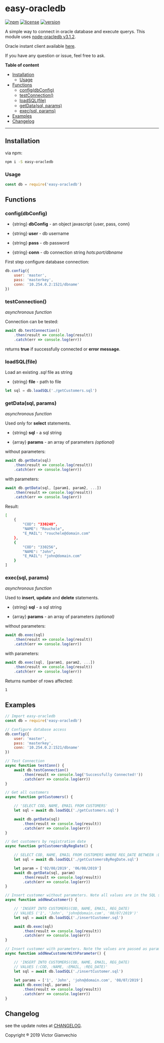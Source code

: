 # easy-oracledb

[![npm](https://img.shields.io/npm/dt/easy-oracledb.svg)](https://www.npmjs.com/package/easy-oracledb)
[![license](https://img.shields.io/npm/l/easy-oracledb.svg)](https://github.com/victorgianvechio/easy-oracledb/blob/master/LICENSE)
[![version](https://img.shields.io/npm/v/easy-oracledb.svg)](https://github.com/victorgianvechio/easy-oracledb/blob/master/CHANGELOG.md)

A simple way to connect in oracle database and execute querys. This module uses [node-oracledb v3.1.2](https://github.com/oracle/node-oracledb/tree/v3.1.2).

Oracle instant client available [here](https://www.oracle.com/technetwork/topics/winsoft-085727.html).

If you have any question or issue, feel free to ask.

**Table of content**

-   [Installation](#Installation)
    -   [Usage](#Usage)
-   [Functions](#Functions)
    -   [config(dbConfig)](#configDbConfig)
    -   [testConnection()](#testConnection)
    -   [loadSQL(file)](#loadSQLFile)
    -   [getData(sql, params)](#getDataSqlParams)
    -   [exec(sql, params)](#execSqlParams)
-   [Examples](#Examples)
-   [Changelog](#Changelog)

---

## Installation

via npm:

```sh
npm i -S easy-oracledb
```

### Usage

```javascript
const db = require('easy-oracledb')
```

## Functions

### config(dbConfig)

-   {string} **dbConfig** - an object javascript {user, pass, conn}

-   {string} **user** - db username

-   {string} **pass** - db password

-   {string} **conn** - db connection string _hots:port/dbname_

First step configure database connection:

```javascript
db.config({
    user: 'master', 
    pass: 'masterkey', 
    conn: '10.254.0.2:1521/dbname'
})
```

### testConnection()

_asynchronous function_

Connection can be tested:

```javascript
await db.testConnection()
    .then(result => console.log(result))
    .catch(err => console.log(err))
```

returns **true** if successfully connected or **error message**.

### loadSQL(file)

Load an existing *.sql* file as string

-   {string} **file** - path to file

```javascript
let sql = db.loadSQL('./getCustomers.sql')
```

### getData(sql, params)

_asynchronous function_

Used only for **select** statements.

-   {string} **sql** - a sql string

-   {array} **params** - an array of parameters _(optional)_

without parameters:

```javascript
await db.getData(sql)
    .then(result => console.log(result))
    .catch(err => console.log(err))
```
with parameters:

```javascript
await db.getData(sql, [param1, param2, ...])
    .then(result => console.log(result))
    .catch(err => console.log(err))
```

Result:

```sh
[ 
    { 
        "COD": "330248",
        "NAME": "Rouchele",
        "E_MAIL": "rouchele@domain.com" 
    },
    { 
        "COD": "330256",
        "NAME": "John",
        "E_MAIL": "john@domain.com" 
    } 
]
```

### exec(sql, params)

_asynchronous function_

Used to **insert**, **update** and **delete** statements.

-   {string} **sql** - a sql string

-   {array} **params** - an array of parameters _(optional)_

without parameters:

```javascript
await db.exec(sql)
    .then(result => console.log(result))
    .catch(err => console.log(err))
```

with parameters:

```javascript
await db.exec(sql, [param1, param2, ...])
    .then(result => console.log(result))
    .catch(err => console.log(err))
```

Returns number of rows affected:

```sh
1
```

## Examples

```javascript
// Import easy-oracledb
const db = require('easy-oracledb')

// Configure database access
db.config({
    user: 'master', 
    pass: 'masterkey', 
    conn: '10.254.0.2:1521/dbname'
})

// Test Connection
async function testConn() {
    await db.testConnection()
        .then(result => console.log('Successfully Connected!'))
        .catch(err => console.log(err))
}

// Get all customers
async function getCustomers() {

    // 'SELECT COD, NAME, EMAIL FROM CUSTOMERS'
    let sql = await db.loadSQL('./getCustomers.sql')

    await db.getData(sql)
        .then(result => console.log(result))
        .catch(err => console.log(err))
}

// Get customers by registration date
async function getCustomersByRegDate() {

    // SELECT COD, NAME, EMAIL FROM CUSTOMERS WHERE REG_DATE BETWEEN :DATE1 AND DATE2'
    let sql = await db.loadSQL('./getCustomersByRegDate.sql')

    let param = ['02/08/2019', '06/08/2019']
    await db.getData(sql, param)
        .then(result => console.log(result))
        .catch(err => console.log(err))
}

// Insert customer without parameters. Note all values ​​are in the SQL string
async function addNewCustomer() {

    // 'INSERT INTO CUSTOMERS(COD, NAME, EMAIL, REG_DATE) 
    // VALUES ('1', 'John', 'john@domain.com', '08/07/2019')'
    let sql = await db.loadSQL('./insertCustomer.sql')

    await db.exec(sql)
        .then(result => console.log(result))
        .catch(err => console.log(err))
}

// Insert customer with parameters. Note the values ​​are passed as parameters (:param)
async function addNewCustomerWithParameter() {

    // 'INSERT INTO CUSTOMERS(COD, NAME, EMAIL, REG_DATE) 
    // VALUES (:COD, :NAME, :EMAIL, :REG_DATE)'
    let sql = await db.loadSQL('./insertCustomer.sql')
     
    let params = ['1', 'John', 'john@domain.com', '08/07/2019']
    await db.exec(sql, params)
        .then(result => console.log(result))
        .catch(err => console.log(err))
}
```

## Changelog

see the update notes at [CHANGELOG](https://github.com/victorgianvechio/easy-oracledb/blob/master/CHANGELOG.md).

Copyright ® 2019 Victor Gianvechio
